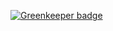 

[![Greenkeeper badge](https://badges.greenkeeper.io/arlac77/transform-stream-tokens.svg)](https://greenkeeper.io/)
